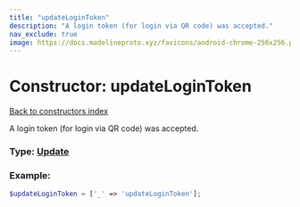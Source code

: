 ```yaml
---
title: "updateLoginToken"
description: "A login token (for login via QR code) was accepted."
nav_exclude: true
image: https://docs.madelineproto.xyz/favicons/android-chrome-256x256.png
---
```

# Constructor: updateLoginToken  
[Back to constructors index](/API_docs/constructors/index.md)



A login token (for login via QR code) was accepted.




### Type: [Update](/API_docs/types/Update.md)


### Example:

```php
$updateLoginToken = ['_' => 'updateLoginToken'];
```  
